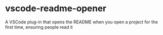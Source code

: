 # vscode-readme-opener
A VSCode plug-in that opens the README when you open a project for the first time, ensuring people read it
